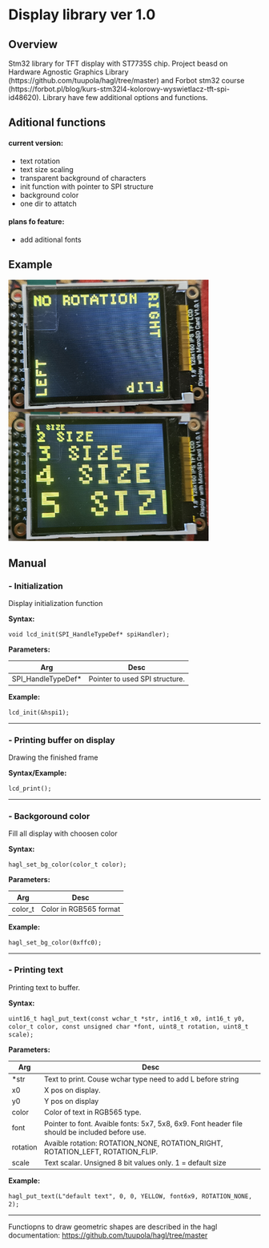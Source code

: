 <h1>Display library ver 1.0 </h1>
<h2>Overview </h2>
Stm32 library for TFT display with ST7735S chip. Project beasd on Hardware Agnostic Graphics Library (https://github.com/tuupola/hagl/tree/master) and Forbot stm32 course (https://forbot.pl/blog/kurs-stm32l4-kolorowy-wyswietlacz-tft-spi-id48620). Library have few additional options and functions.

<h2>Aditional functions</h2>

<h4>current version:</h4>

- text rotation
- text size scaling
- transparent background of characters
- init function with pointer to SPI structure
- background color
- one dir to attatch

<h4>plans fo feature:</h4>

- add aditional fonts

<h2>Example</h2>


<img src="https://github.com/wiktorCzechowski8127/ST7735S-stm32Lib/blob/main/img/rotation.png" width="400" align="left">

<img src="https://github.com/wiktorCzechowski8127/ST7735S-stm32Lib/blob/main/img/scaling.png" width="400">


<h2>Manual</h2>

<h3>- Initialization</h3>

Display initialization function

__Syntax:__

```
void lcd_init(SPI_HandleTypeDef* spiHandler);
```
__Parameters:__

| Arg                | Desc                           |
|--------------------|--------------------------------|
| SPI_HandleTypeDef* | Pointer to used SPI structure. |

__Example:__
```
lcd_init(&hspi1);
```

---

<h3>- Printing buffer on display</h3>

Drawing the finished frame

__Syntax/Example:__

```
lcd_print();
```

---

<h3>- Backgoround color</h3>

Fill all display with choosen color

__Syntax:__

```
hagl_set_bg_color(color_t color);
```

__Parameters:__

| Arg                | Desc                           |
|--------------------|--------------------------------|
| color_t            | Color in RGB565 format         |

__Example:__
```
hagl_set_bg_color(0xffc0);
```

---

<h3>- Printing text</h3>

Printing text to buffer.

__Syntax:__

```
uint16_t hagl_put_text(const wchar_t *str, int16_t x0, int16_t y0, color_t color, const unsigned char *font, uint8_t rotation, uint8_t scale);
```

__Parameters:__

| Arg      |   Desc                                                                        |
|----------|-------------------------------------------------------------------------------|
| *str     | Text to print. Couse wchar type need to add L before string                   |
| x0       | X pos on display.                                                             |
| y0       | Y pos on display                                                              |
| color    | Color of text in RGB565 type.                                                  |
| font     | Pointer to font. Avaible fonts: 5x7, 5x8, 6x9. Font header file should be included before use. |
| rotation | Avaible rotation: ROTATION_NONE, ROTATION_RIGHT, ROTATION_LEFT, ROTATION_FLIP.  |
| scale    | Text scalar. Unsigned 8 bit values only. 1 = default size                                      |

__Example:__

```
hagl_put_text(L"default text", 0, 0, YELLOW, font6x9, ROTATION_NONE, 2);
```

---

Functiopns to draw geometric shapes are described in the hagl documentation: https://github.com/tuupola/hagl/tree/master





